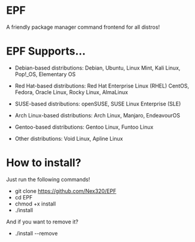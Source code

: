 # EPF
A friendly package manager command frontend for all distros!

# EPF Supports...
- Debian-based distributions:
        Debian,
        Ubuntu,
        Linux Mint,
        Kali Linux,
        Pop!_OS,
        Elementary OS

- Red Hat-based distributions:
        Red Hat Enterprise Linux (RHEL)
        CentOS,
        Fedora,
        Oracle Linux,
        Rocky Linux,
        AlmaLinux
        
- SUSE-based distributions:
        openSUSE,
        SUSE Linux Enterprise (SLE)
        
- Arch Linux-based distributions:
        Arch Linux,
        Manjaro,
        EndeavourOS
        
- Gentoo-based distributions:
        Gentoo Linux,
        Funtoo Linux

- Other distributions:
        Void Linux,
        Apline Linux
        
# How to install?
Just run the following commands!

- git clone https://github.com/Nex320/EPF
- cd EPF
- chmod +x install
- ./install

And if you want to remove it?
- ./install --remove
